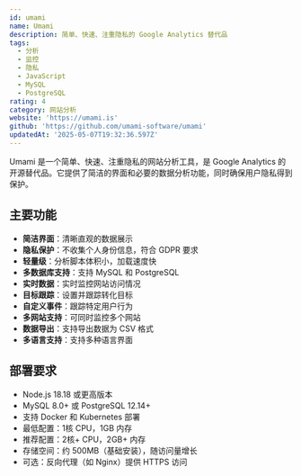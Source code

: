 ```yaml
---
id: umami
name: Umami
description: 简单、快速、注重隐私的 Google Analytics 替代品
tags:
  - 分析
  - 监控
  - 隐私
  - JavaScript
  - MySQL
  - PostgreSQL
rating: 4
category: 网站分析
website: 'https://umami.is'
github: 'https://github.com/umami-software/umami'
updatedAt: '2025-05-07T19:32:36.597Z'
---
```


Umami 是一个简单、快速、注重隐私的网站分析工具，是 Google Analytics 的开源替代品。它提供了简洁的界面和必要的数据分析功能，同时确保用户隐私得到保护。

## 主要功能

- **简洁界面**：清晰直观的数据展示
- **隐私保护**：不收集个人身份信息，符合 GDPR 要求
- **轻量级**：分析脚本体积小，加载速度快
- **多数据库支持**：支持 MySQL 和 PostgreSQL
- **实时数据**：实时监控网站访问情况
- **目标跟踪**：设置并跟踪转化目标
- **自定义事件**：跟踪特定用户行为
- **多网站支持**：可同时监控多个网站
- **数据导出**：支持导出数据为 CSV 格式
- **多语言支持**：支持多种语言界面

## 部署要求

- Node.js 18.18 或更高版本
- MySQL 8.0+ 或 PostgreSQL 12.14+
- 支持 Docker 和 Kubernetes 部署
- 最低配置：1核 CPU，1GB 内存
- 推荐配置：2核+ CPU，2GB+ 内存
- 存储空间：约 500MB（基础安装），随访问量增长
- 可选：反向代理（如 Nginx）提供 HTTPS 访问 

